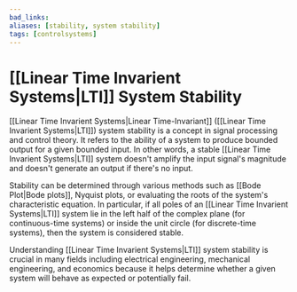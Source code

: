 ```yaml
---
bad_links: 
aliases: [stability, system stability]
tags: [controlsystems]
---
```

# [[Linear Time Invarient Systems|LTI]] System Stability

[[Linear Time Invarient Systems|Linear Time-Invariant]] ([[Linear Time Invarient Systems|LTI]]) system stability is a concept in signal processing and control theory. It refers to the ability of a system to produce bounded output for a given bounded input. In other words, a stable [[Linear Time Invarient Systems|LTI]] system doesn't amplify the input signal's magnitude and doesn't generate an output if there's no input. 

Stability can be determined through various methods such as [[Bode Plot|Bode plots]], Nyquist plots, or evaluating the roots of the system's characteristic equation. In particular, if all poles of an [[Linear Time Invarient Systems|LTI]] system lie in the left half of the complex plane (for continuous-time systems) or inside the unit circle (for discrete-time systems), then the system is considered stable. 

Understanding [[Linear Time Invarient Systems|LTI]] system stability is crucial in many fields including electrical engineering, mechanical engineering, and economics because it helps determine whether a given system will behave as expected or potentially fail.
